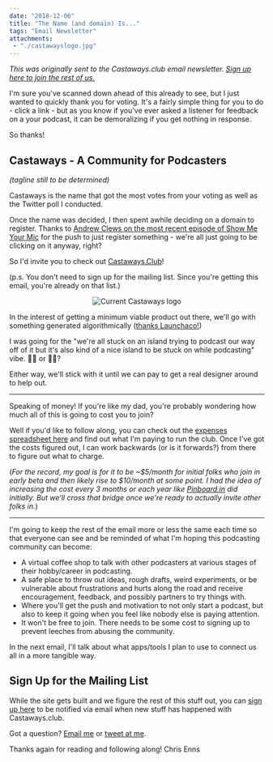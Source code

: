 ```yaml
---
date: "2018-12-06"
title: "The Name (and domain) Is..."
tags: "Email Newsletter"
attachments:
 - "./castawayslogo.jpg"
---
```


*This was originally sent to the Castaways.club email newsletter. <a href="https://mailchi.mp/ad73a5bdfab5/podcasting" target="_blank">Sign up here to join the rest of us.</a>*

I'm sure you've scanned down ahead of this already to see, but I just wanted to quickly thank you for voting. It's a fairly simple thing for you to do - click a link - but as you know if you've ever asked a listener for feedback on a your podcast, it can be demoralizing if you get nothing in response.

So thanks!

## Castaways - A Community for Podcasters

*(tagline still to be determined)*

Castaways is the name that got the most votes from your voting as well as the Twitter poll I conducted.

Once the name was decided, I then spent awhile deciding on a domain to register. Thanks to [Andrew Clews on the most recent episode of Show Me Your Mic](https://goodstuff.fm/smym/122) for the push to just register something - we're all just going to be clicking on it anyway, right?

So I'd invite you to check out [Castaways.Club](https://castaways.club/)!

(p.s. You don't need to sign up for the mailing list. Since you're getting this email, you're already on that list.)

<div align="center">
<img src="/images/castawayslogo.jpg" alt="Current Castaways logo">
</div>

In the interest of getting a minimum viable product out there, we'll go with something generated algorithmically ([thanks Launchaco!](https://www.launchaco.com/logo))

I was going for the "we're all stuck on an island trying to podcast our way off of it but it's also kind of a nice island to be stuck on while podcasting" vibe. 👍🏽 or 👎🏽?

Either way, we'll stick with it until we can pay to get a real designer around to help out.

<hr>

Speaking of money! If you're like my dad, you're probably wondering how much all of this is going to cost you to join?

Well if you'd like to follow along, you can check out the [expenses spreadsheet here](https://docs.google.com/spreadsheets/d/1lj5dJnvPT_gyF1uLdvtQ2zuu_A7WAbtO9bBzqqTb24A/edit?usp=sharing) and find out what I'm paying to run the club. Once I've got the costs figured out, I can work backwards (or is it forwards?) from there to figure out what to charge.

(*For the record, my goal is for it to be ~$5/month for initial folks who join in early beta and then likely rise to $10/month at some point. I had the idea of increasing the cost every 3 months or each year like [Pinboard.in](https://pinboard.in/) did initially. But we'll cross that bridge once we're ready to actually invite other folks in.*)

<hr>

I'm going to keep the rest of the email more or less the same each time so that everyone can see and be reminded of what I'm hoping this podcasting community can become:

* A virtual coffee shop to talk with other podcasters at various stages of their hobby/career in podcasting.
* A safe place to throw out ideas, rough drafts, weird experiments, or be vulnerable about frustrations and hurts along the road and receive encouragement, feedback, and possibly partners to try things with.
* Where you'll get the push and motivation to not only start a podcast, but also to keep it going when you feel like nobody else is paying attention.
* It won't be free to join. There needs to be some cost to signing up to prevent leeches from abusing the community.

In the next email, I'll talk about what apps/tools I plan to use to connect us all in a more tangible way.

## Sign Up for the Mailing List

While the site gets built and we figure the rest of this stuff out, you can [sign up here](https://mailchi.mp/ad73a5bdfab5/podcasting) to be notified via email when new stuff has happened with Castaways.club.

Got a question? <a href="mailto:contact@lemonproductions.ca">Email me</a> or [tweet at me](https://twitter.com/ichris).

Thanks again for reading and following along!
Chris Enns
